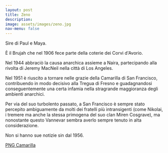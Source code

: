 ```yaml
---
layout: post
title: Zeno
description:
image: assets/images/zeno.jpg
nav-menu: false
---
```


Sire di Paul e Maya.

È il Brujah che nel 1906 fece parte della coterie dei Corvi d'Avorio.

Nel 1944 abbraciò la causa anarchica assieme a Naira, partecipando alla rivolta di Jeremy MacNeil nella città di Los Angeles.

Nel 1951 è riuscito a tornare nelle grazie della Camarilla di San Francisco, contribuendo in modo decisivo alla Tregua di Fresno e guadagnandosi conseguentemente una certa infamia nella stragrande maggioranza degli ambienti anarchici.

Per via del suo turbolento passato, a San Francisco è sempre stato percepito ambiguamente da molti dei fratelli più intransigenti (come Nikolai, i tremere ma anche la stessa primogena del suo clan Miren Cosgrave), ma nonostante questo Vannevar sembra averlo sempre tenuto in alta considerazione.

Non si hanno sue notizie sin dal 1956.

<a href="xabacadabra.com/cursed-legacy/png-camarilla.html" class="button back">PNG Camarilla</a>